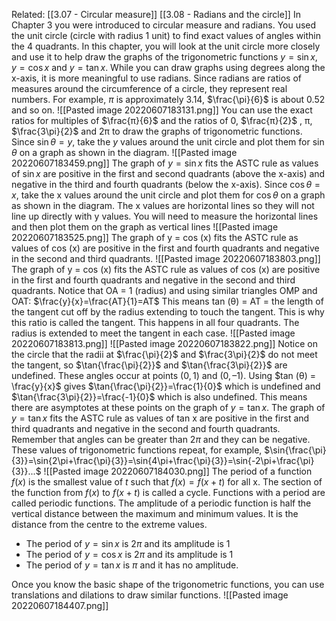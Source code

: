 Related: [[3.07 - Circular measure]] [[3.08 - Radians and the circle]]
In Chapter 3 you were introduced to circular measure and radians. You used the unit circle (circle with radius 1 unit) to find exact values of angles within the 4 quadrants.
In this chapter, you will look at the unit circle more closely and use it to help draw the graphs of the trigonometric functions $y = \sin{x}$, $y = \cos{x}$ and $y = \tan{x}$.
While you can draw graphs using degrees along the x-axis, it is more meaningful to use radians. Since radians are ratios of measures around the circumference of a circle, they represent real numbers. For example, $π$ is approximately $3.14$, $\frac{\pi}{6}$ is about $0.52$ and so on.
![[Pasted image 20220607183131.png]]
You can use the exact ratios for multiples of $\frac{π}{6}$ and the ratios of 0, $\frac{π}{2}$ , π, $\frac{3\pi}{2}$ and 2π to draw the graphs of trigonometric functions.
Since $\sin{θ} = y$, take the $y$ values around the unit circle and plot them for $\sin{\theta}$ on a graph as shown in the diagram.
![[Pasted image 20220607183459.png]]
The graph of $y = \sin{x}$ fits the ASTC rule as values of $\sin{x}$ are positive in the first and second quadrants (above the x-axis) and negative in the third and fourth quadrants (below the x-axis).
Since $\cos{θ}=x$, take the x values around the unit circle and plot them for $\cos{θ}$ on a graph as shown in the diagram. The x values are horizontal lines so they will not line up directly with y values. You will need to measure the horizontal lines and then plot them on the graph as vertical lines
![[Pasted image 20220607183525.png]]
The graph of y = cos (x) fits the ASTC rule as values of cos (x) are positive in the first and fourth quadrants and negative in the second and third quadrants.
![[Pasted image 20220607183803.png]]
The graph of y = cos (x) fits the ASTC rule as values of cos (x) are positive in the first and fourth quadrants and negative in the second and third quadrants.
Notice that OA = 1 (radius) and using similar triangles OMP and OAT:
$\frac{y}{x}=\frac{AT}{1}=AT$
This means tan (θ) = AT = the length of the tangent cut off by the radius extending to touch the tangent. This is why this ratio is called the tangent.
This happens in all four quadrants. The radius is extended to meet the tangent in each case.
![[Pasted image 20220607183813.png]]
![[Pasted image 20220607183822.png]]
Notice on the circle that the radii at $\frac{\pi}{2}$ and $\frac{3\pi}{2}$ do not meet the tangent, so $\tan{\frac{\pi}{2}}$ and $\tan{\frac{3\pi}{2}}$ are undefined. These angles occur at points $(0, 1)$ and $(0, –1)$.
Using $tan (θ) = \frac{y}{x}$ gives $\tan{\frac{\pi}{2}}=\frac{1}{0}$ which is undefined and $\tan{\frac{3\pi}{2}}=\frac{-1}{0}$ which is also undefined.
This means there are asymptotes at these points on the graph of $y = \tan{x}$.
The graph of $y = \tan{x}$ fits the ASTC rule as values of tan x are positive in the first and third quadrants and negative in the second and fourth quadrants.
Remember that angles can be greater than $2π$ and they can be negative. These values of trigonometric functions repeat, for example,
$\sin{\frac{\pi}{3}}=\sin{2\pi+\frac{\pi}{3}}=\sin{4\pi+\frac{\pi}{3}}=\sin{-2\pi+\frac{\pi}{3}}...$
![[Pasted image 20220607184030.png]]
The period of a function $f(x)$ is the smallest value of $t$ such that $f(x) = f(x + t)$ for all x. The section of the function from $f(x)$ to $f(x + t)$ is called a cycle. Functions with a period are called periodic functions.
The amplitude of a periodic function is half the vertical distance between the maximum and minimum values. It is the distance from the centre to the extreme values.
- The period of $y = \sin{x}$ is $2π$ and its amplitude is $1$
- The period of $y = \cos{x}$ is $2π$ and its amplitude is $1$
- The period of $y = \tan{x}$ is $π$ and it has no amplitude.

Once you know the basic shape of the trigonometric functions, you can use translations and dilations to draw similar functions.
![[Pasted image 20220607184407.png]]